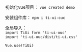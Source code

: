 
初始化vue项目： `vue created demo`

安装组件库： `npm i ti-ui-ouc`

全局导入：    
`import TiUi form 'ti-ui-ouc'`   
`import 'ti-ui-ouc/dist/ti-ui.css'`

`Vue.use(TiUi)`

